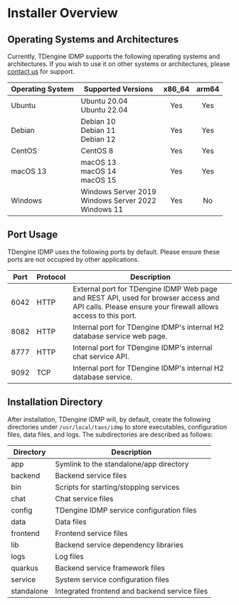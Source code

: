 # Installer Overview

## Operating Systems and Architectures

Currently, TDengine IDMP supports the following operating systems and architectures. If you wish to use it on other systems or architectures, please [contact us](https://www.taosdata.com/contactus) for support.

| Operating System | Supported Versions | x86_64 | arm64 |
|---|---|:---:|:---:|
| Ubuntu   | Ubuntu 20.04<br/>Ubuntu 22.04 | Yes | Yes |
| Debian   | Debian 10<br/>Debian 11<br/>Debian 12 | Yes | Yes |
| CentOS   | CentOS 8 | Yes | Yes |
| macOS 13 | macOS 13<br/>macOS 14<br/>macOS 15 | Yes | Yes |
| Windows  | Windows Server 2019<br/>Windows Server 2022<br/>Windows 11 | Yes | No |

## Port Usage

TDengine IDMP uses the following ports by default. Please ensure these ports are not occupied by other applications.

| Port | Protocol | Description |
|------|------|---------|
| 6042 | HTTP | External port for TDengine IDMP Web page and REST API, used for browser access and API calls. Please ensure your firewall allows access to this port. |
| 8082 | HTTP | Internal port for TDengine IDMP's internal H2 database service web page. |
| 8777 | HTTP | Internal port for TDengine IDMP's internal chat service API. |
| 9092 | TCP  | Internal port for TDengine IDMP's internal H2 database service. |

## Installation Directory

After installation, TDengine IDMP will, by default, create the following directories under `/usr/local/taos/idmp` to store executables, configuration files, data files, and logs. The subdirectories are described as follows:

| Directory   | Description |
|-------------|-------------|
| app         | Symlink to the standalone/app directory |
| backend     | Backend service files |
| bin         | Scripts for starting/stopping services |
| chat        | Chat service files |
| config      | TDengine IDMP service configuration files |
| data        | Data files |
| frontend    | Frontend service files |
| lib         | Backend service dependency libraries |
| logs        | Log files |
| quarkus     | Backend service framework files |
| service     | System service configuration files |
| standalone  | Integrated frontend and backend service files |